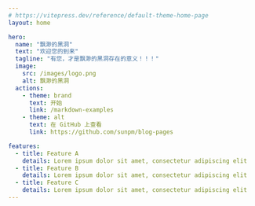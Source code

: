 ```yaml
---
# https://vitepress.dev/reference/default-theme-home-page
layout: home

hero:
  name: "飘渺的黑洞"
  text: "欢迎您的到来"
  tagline: "有您，才是飘渺的黑洞存在的意义！！！"
  image:
    src: /images/logo.png
    alt: 飘渺的黑洞
  actions:
    - theme: brand
      text: 开始
      link: /markdown-examples
    - theme: alt
      text: 在 GitHub 上查看
      link: https://github.com/sunpm/blog-pages

features:
  - title: Feature A
    details: Lorem ipsum dolor sit amet, consectetur adipiscing elit
  - title: Feature B
    details: Lorem ipsum dolor sit amet, consectetur adipiscing elit
  - title: Feature C
    details: Lorem ipsum dolor sit amet, consectetur adipiscing elit
---
```


